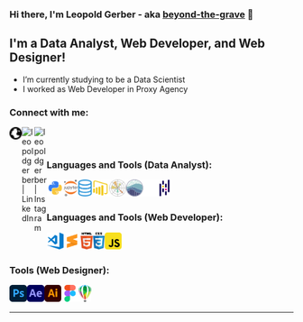 ### Hi there, I'm Leopold Gerber - aka [beyond-the-grave][website] 👋

## I'm a Data Analyst, Web Developer, and Web Designer!

- I’m currently studying to be a Data Scientist
- I worked as Web Developer in Proxy Agency

### Connect with me:

[<img align="left" alt="leopoldgerber.com" width="22px" src="https://raw.githubusercontent.com/iconic/open-iconic/master/svg/globe.svg" />][website]
[<img align="left" alt="leopoldgerber | LinkedIn" width="22px" src="https://cdn.jsdelivr.net/npm/simple-icons@v3/icons/linkedin.svg" />][linkedin]
[<img align="left" alt="leopoldgerber | Instagram" width="22px" src="https://cdn.jsdelivr.net/npm/simple-icons@v3/icons/instagram.svg" />][instagram]

<br />
<br />

### Languages and Tools (Data Analyst):
<img align="left" alt="HTML5" height="30px" src="images/python.png" />
<img align="left" alt="HTML5" height="30px" src="images/jupyter.png" />
<img align="left" alt="HTML5" height="30px" src="images/sql.png" />
<img align="left" alt="HTML5" height="30px" src="images/powerbi.png" />
<img align="left" alt="HTML5" height="30px" src="images/matplotlib.png" />
<img align="left" alt="HTML5" height="30px" src="images/seaborn.png" />
<img align="left" alt="HTML5" height="30px" src="images/numpy.png" />
<img align="left" alt="HTML5" height="30px" src="images/pandas.png" />

<br />
<br />

### Languages and Tools (Web Developer):
<img align="left" alt="HTML5" height="30px" src="images/visualcode.png" />
<img align="left" alt="HTML5" height="30px" src="images/sublime.png" />
<img align="left" alt="HTML5" height="30px" src="images/html.png" />
<img align="left" alt="HTML5" height="30px" src="images/css.png" />
<img align="left" alt="HTML5" height="30px" src="images/js.png" />

<br />
<br />


### Tools (Web Designer):
<img align="left" alt="HTML5" height="30px" src="images/ps.png" />
<img align="left" alt="HTML5" height="30px" src="images/ae.png" />
<img align="left" alt="HTML5" height="30px" src="images/ai.png" />
<img align="left" alt="HTML5" height="30px" src="images/figma.png" />
<img align="left" alt="HTML5" height="30px" src="images/coreldraw.png" />



<br />
<br />

---

[website]: https://leopoldgerber.com
[instagram]: https://instagram.com/leopoldgerber
[linkedin]: https://linkedin.com/in/leopoldgerber
